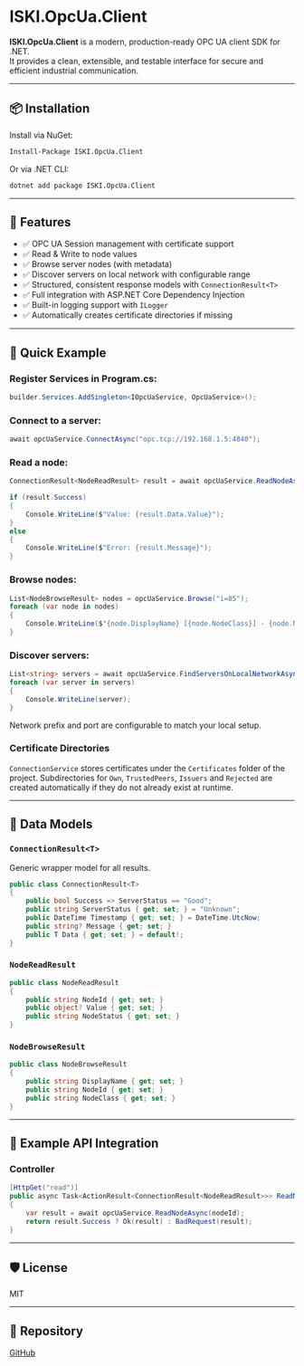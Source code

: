 ﻿# ISKI.OpcUa.Client

**ISKI.OpcUa.Client** is a modern, production-ready OPC UA client SDK for .NET.  
It provides a clean, extensible, and testable interface for secure and efficient industrial communication.

---

## 📦 Installation

Install via NuGet:

```bash
Install-Package ISKI.OpcUa.Client
```

Or via .NET CLI:

```bash
dotnet add package ISKI.OpcUa.Client
```

---

## 🔧 Features

- ✅ OPC UA Session management with certificate support  
- ✅ Read & Write to node values  
- ✅ Browse server nodes (with metadata)  
- ✅ Discover servers on local network with configurable range
- ✅ Structured, consistent response models with `ConnectionResult<T>`  
- ✅ Full integration with ASP.NET Core Dependency Injection  
- ✅ Built-in logging support with `ILogger`
- ✅ Automatically creates certificate directories if missing

---

## 🚀 Quick Example

### Register Services in Program.cs:

```csharp
builder.Services.AddSingleton<IOpcUaService, OpcUaService>();
```

### Connect to a server:

```csharp
await opcUaService.ConnectAsync("opc.tcp://192.168.1.5:4840");
```

### Read a node:

```csharp
ConnectionResult<NodeReadResult> result = await opcUaService.ReadNodeAsync("ns=2;s=MyNodeId");

if (result.Success)
{
    Console.WriteLine($"Value: {result.Data.Value}");
}
else
{
    Console.WriteLine($"Error: {result.Message}");
}
```

### Browse nodes:

```csharp
List<NodeBrowseResult> nodes = opcUaService.Browse("i=85");
foreach (var node in nodes)
{
    Console.WriteLine($"{node.DisplayName} [{node.NodeClass}] - {node.NodeId}");
}
```

### Discover servers:

```csharp
List<string> servers = await opcUaService.FindServersOnLocalNetworkAsync("192.168.100", 4840);
foreach (var server in servers)
{
    Console.WriteLine(server);
}
```

Network prefix and port are configurable to match your local setup.

### Certificate Directories

`ConnectionService` stores certificates under the `Certificates` folder of the
project. Subdirectories for `Own`, `TrustedPeers`, `Issuers` and `Rejected` are
created automatically if they do not already exist at runtime.

---

## 📘 Data Models

### `ConnectionResult<T>`

Generic wrapper model for all results.

```csharp
public class ConnectionResult<T>
{
    public bool Success => ServerStatus == "Good";
    public string ServerStatus { get; set; } = "Unknown";
    public DateTime Timestamp { get; set; } = DateTime.UtcNow;
    public string? Message { get; set; }
    public T Data { get; set; } = default!;
}
```

### `NodeReadResult`

```csharp
public class NodeReadResult
{
    public string NodeId { get; set; }
    public object? Value { get; set; }
    public string NodeStatus { get; set; }
}
```

### `NodeBrowseResult`

```csharp
public class NodeBrowseResult
{
    public string DisplayName { get; set; }
    public string NodeId { get; set; }
    public string NodeClass { get; set; }
}
```

---

## 🧪 Example API Integration

### Controller

```csharp
[HttpGet("read")]
public async Task<ActionResult<ConnectionResult<NodeReadResult>>> ReadNode([FromQuery] string nodeId)
{
    var result = await opcUaService.ReadNodeAsync(nodeId);
    return result.Success ? Ok(result) : BadRequest(result);
}
```

---

## 🛡️ License

MIT

---

## 🔗 Repository

[GitHub](https://github.com/mertatmaca/IskiOpcSdk)
